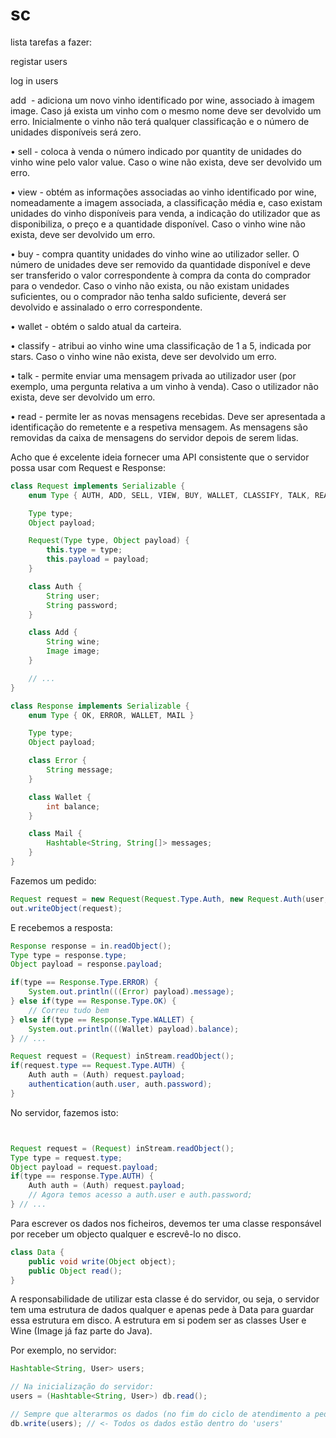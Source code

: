 # sc

lista tarefas a fazer:

registar users

log in users

add <wine> <image> - adiciona um novo vinho identificado por wine, associado à imagem
image. Caso já exista um vinho com o mesmo nome deve ser devolvido um erro.
Inicialmente o vinho não terá qualquer classificação e o número de unidades disponíveis
será zero.


• sell <wine> <value> <quantity> - coloca à venda o número indicado por quantity de
unidades do vinho wine pelo valor value. Caso o wine não exista, deve ser devolvido um
erro.


• view <wine> - obtém as informações associadas ao vinho identificado por wine,
nomeadamente a imagem associada, a classificação média e, caso existam unidades do
vinho disponíveis para venda, a indicação do utilizador que as disponibiliza, o preço e a
quantidade disponível. Caso o vinho wine não exista, deve ser devolvido um erro.


• buy <wine> <seller> <quantity> - compra quantity unidades do vinho wine ao utilizador
seller. O número de unidades deve ser removido da quantidade disponível e deve ser
transferido o valor correspondente à compra da conta do comprador para o vendedor.
Caso o vinho não exista, ou não existam unidades suficientes, ou o comprador não tenha
saldo suficiente, deverá ser devolvido e assinalado o erro correspondente.


• wallet - obtém o saldo atual da carteira.


• classify <wine> <stars> - atribui ao vinho wine uma classificação de 1 a 5, indicada por stars.
Caso o vinho wine não exista, deve ser devolvido um erro.


• talk <user> <message> - permite enviar uma mensagem privada ao utilizador user (por
exemplo, uma pergunta relativa a um vinho à venda). Caso o utilizador não exista, deve
ser devolvido um erro.


• read - permite ler as novas mensagens recebidas. Deve ser apresentada a identificação do
remetente e a respetiva mensagem. As mensagens são removidas da caixa de mensagens
do servidor depois de serem lidas.

Acho que é excelente ideia fornecer uma API consistente que o servidor possa usar com Request e Response:
```java
class Request implements Serializable {
	enum Type { AUTH, ADD, SELL, VIEW, BUY, WALLET, CLASSIFY, TALK, READ, QUIT }

	Type type;
	Object payload;

	Request(Type type, Object payload) {
		this.type = type;
		this.payload = payload;
	}

	class Auth {
		String user;
		String password;
	}

	class Add {
		String wine;
		Image image;
	}

	// ...
}

class Response implements Serializable {
	enum Type { OK, ERROR, WALLET, MAIL }

	Type type;
	Object payload;

	class Error {
		String message;
	}

	class Wallet {
		int balance;
	}

	class Mail {
		Hashtable<String, String[]> messages;
	}
}
```

Fazemos um pedido:
```java
Request request = new Request(Request.Type.Auth, new Request.Auth(user, password));
out.writeObject(request);
```
E recebemos a resposta:
```java
Response response = in.readObject();
Type type = response.type;
Object payload = response.payload;

if(type == Response.Type.ERROR) {
	System.out.println(((Error) payload).message);
} else if(type == Response.Type.OK) {
	// Correu tudo bem
} else if(type == Response.Type.WALLET) {
	System.out.println(((Wallet) payload).balance);
} // ...

Request request = (Request) inStream.readObject();
if(request.type == Request.Type.AUTH) {
	Auth auth = (Auth) request.payload;
	authentication(auth.user, auth.password);
}
```

No servidor, fazemos isto:
```java


Request request = (Request) inStream.readObject();
Type type = request.type;
Object payload = request.payload;
if(type == response.Type.AUTH) {
	Auth auth = (Auth) request.payload;
	// Agora temos acesso a auth.user e auth.password;
} // ...
```


Para escrever os dados nos ficheiros, devemos ter uma classe responsável por receber um objecto qualquer e escrevê-lo no disco.
```java
class Data {
	public void write(Object object);
	public Object read();
}
```

A responsabilidade de utilizar esta classe é do servidor, ou seja, o servidor tem uma estrutura de dados qualquer e apenas pede à Data para guardar essa estrutura em disco. A estrutura em si podem ser as classes User e Wine (Image já faz parte do Java).

Por exemplo, no servidor:
```java
Hashtable<String, User> users;

// Na inicialização do servidor:
users = (Hashtable<String, User>) db.read();

// Sempre que alterarmos os dados (no fim do ciclo de atendimento a pedidos):
db.write(users); // <- Todos os dados estão dentro do 'users'
```
